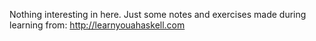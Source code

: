 Nothing interesting in here. Just some notes and exercises made during learning from: http://learnyouahaskell.com
